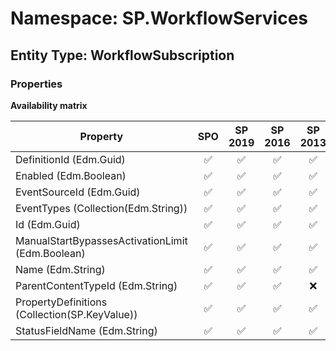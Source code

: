 # Namespace: SP.WorkflowServices

## Entity Type: WorkflowSubscription

### Properties

**Availability matrix**

Property | SPO | SP 2019 | SP 2016 | SP 2013
----------|:---:|:-------:|:-------:|:-------:
DefinitionId (Edm.Guid) | ✅ | ✅ | ✅ | ✅
Enabled (Edm.Boolean) | ✅ | ✅ | ✅ | ✅
EventSourceId (Edm.Guid) | ✅ | ✅ | ✅ | ✅
EventTypes (Collection(Edm.String)) | ✅ | ✅ | ✅ | ✅
Id (Edm.Guid) | ✅ | ✅ | ✅ | ✅
ManualStartBypassesActivationLimit (Edm.Boolean) | ✅ | ✅ | ✅ | ✅
Name (Edm.String) | ✅ | ✅ | ✅ | ✅
ParentContentTypeId (Edm.String) | ✅ | ✅ | ✅ | ❌
PropertyDefinitions (Collection(SP.KeyValue)) | ✅ | ✅ | ✅ | ✅
StatusFieldName (Edm.String) | ✅ | ✅ | ✅ | ✅